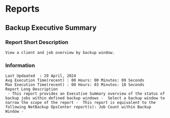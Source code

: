 # Reports
## Backup Executive Summary
### Report Short Description
```View a client and job overview by backup window.```
### Information 
    Last Updaated  : 29 April, 2024
    Avg Execution Time(recent) : 00 Hours: 00 Minutes: 09 Seconds
    Max Execution Time(recent) : 00 Hours: 03 Minutes: 18 Seconds
    Report Long Description
     - This report provides an Executive Summary overview of the status of backup jobs within defined backup windows -  Select a backup window to narrow the scope of the report -  This report is equivalent to the following NetBackup OpsCenter report(s): Job Count within Backup Window - 